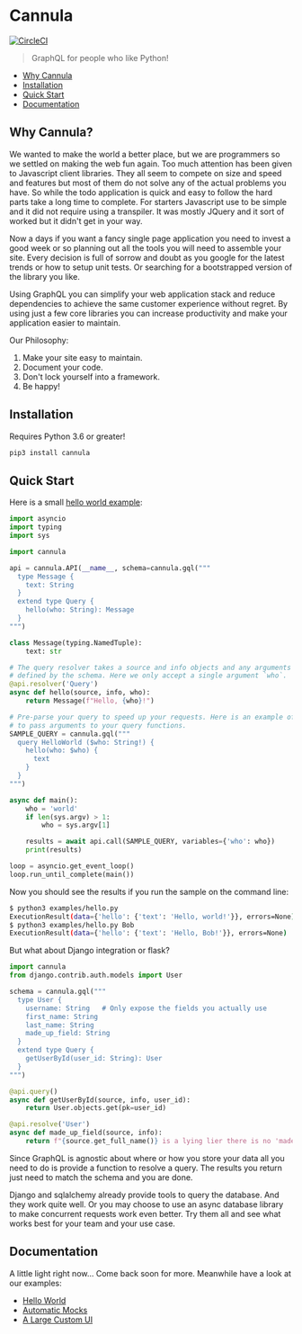 # Cannula

[![CircleCI](https://circleci.com/gh/rmyers/cannula.svg?style=svg)](https://circleci.com/gh/rmyers/cannula)

> GraphQL for people who like Python!

* [Why Cannula](#why)
* [Installation](#install)
* [Quick Start](#start)
* [Documentation](#docs)

<h2 id="why">Why Cannula?</h2>

We wanted to make the world a better place, but we are programmers so we settled
on making the web fun again. Too much attention has been given to Javascript
client libraries. They all seem to compete on size and speed and features but
most of them do not solve any of the actual problems you have. So while the
todo application is quick and easy to follow the hard parts take a long time
to complete. For starters Javascript use to be simple and it did not require
using a transpiler. It was mostly JQuery and it sort of worked but it didn't
get in your way.

Now a days if you want a fancy single page application you need to invest a
good week or so planning out all the tools you will need to assemble your site.
Every decision is full of sorrow and doubt as you google for the latest trends
or how to setup unit tests. Or searching for a bootstrapped version of the
library you like.

Using GraphQL you can simplify your web application stack and reduce
dependencies to achieve the same customer experience without regret. By using
just a few core libraries you can increase productivity and make your
application easier to maintain.

Our Philosophy:
1. Make your site easy to maintain.
2. Document your code.
3. Don't lock yourself into a framework.
4. Be happy!

<h2 id="install">Installation</h2>

Requires Python 3.6 or greater!

```bash
pip3 install cannula
```

<h2 id="start">Quick Start</h2>

Here is a small [hello world example](examples/hello.py):

```python
import asyncio
import typing
import sys

import cannula

api = cannula.API(__name__, schema=cannula.gql("""
  type Message {
    text: String
  }
  extend type Query {
    hello(who: String): Message
  }
""")

class Message(typing.NamedTuple):
    text: str

# The query resolver takes a source and info objects and any arguments
# defined by the schema. Here we only accept a single argument `who`.
@api.resolver('Query')
async def hello(source, info, who):
    return Message(f"Hello, {who}!")

# Pre-parse your query to speed up your requests. Here is an example of how
# to pass arguments to your query functions.
SAMPLE_QUERY = cannula.gql("""
  query HelloWorld ($who: String!) {
    hello(who: $who) {
      text
    }
  }
""")

async def main():
    who = 'world'
    if len(sys.argv) > 1:
        who = sys.argv[1]

    results = await api.call(SAMPLE_QUERY, variables={'who': who})
    print(results)

loop = asyncio.get_event_loop()
loop.run_until_complete(main())
```

Now you should see the results if you run the sample on the command line:

```bash
$ python3 examples/hello.py
ExecutionResult(data={'hello': {'text': 'Hello, world!'}}, errors=None)
$ python3 examples/hello.py Bob
ExecutionResult(data={'hello': {'text': 'Hello, Bob!'}}, errors=None)
```

But what about Django integration or flask?

```python
import cannula
from django.contrib.auth.models import User

schema = cannula.gql("""
  type User {
    username: String   # Only expose the fields you actually use
    first_name: String
    last_name: String
    made_up_field: String
  }
  extend type Query {
    getUserById(user_id: String): User
  }
""")

@api.query()
async def getUserById(source, info, user_id):
    return User.objects.get(pk=user_id)

@api.resolve('User')
async def made_up_field(source, info):
    return f"{source.get_full_name()} is a lying lier there is no 'made_up_field'"
```

Since GraphQL is agnostic about where or how you store your data all you need
to do is provide a function to resolve a query. The results you return just
need to match the schema and you are done.

Django and sqlalchemy already provide tools to query the database. And they
work quite well. Or you may choose to use an async database library to make
concurrent requests work even better. Try them all and see what works best for
your team and your use case.


<h2 id="docs">Documentation</h2>

A little light right now... Come back soon for more. Meanwhile have a look at
our examples:

* [Hello World](./examples/hello.py)
* [Automatic Mocks](./examples/mocks.py)
* [A Large Custom UI](./examples/cloud)

